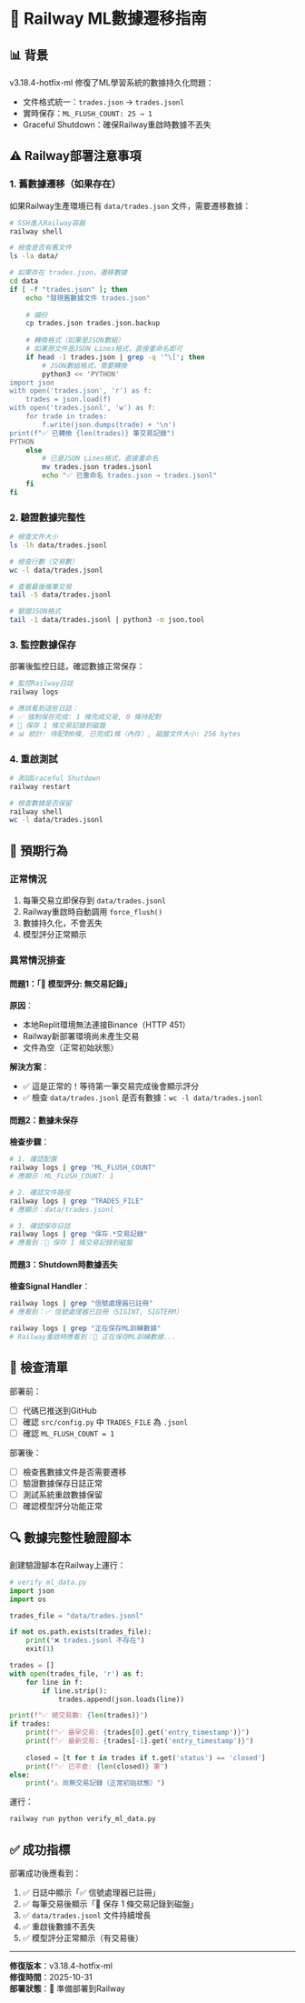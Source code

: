 # 🚀 Railway ML數據遷移指南

## 📊 背景

v3.18.4-hotfix-ml 修復了ML學習系統的數據持久化問題：
- 文件格式統一：`trades.json` → `trades.jsonl`
- 實時保存：`ML_FLUSH_COUNT: 25 → 1`
- Graceful Shutdown：確保Railway重啟時數據不丟失

## ⚠️ Railway部署注意事項

### 1. 舊數據遷移（如果存在）

如果Railway生產環境已有 `data/trades.json` 文件，需要遷移數據：

```bash
# SSH進入Railway容器
railway shell

# 檢查是否有舊文件
ls -la data/

# 如果存在 trades.json，遷移數據
cd data
if [ -f "trades.json" ]; then
    echo "發現舊數據文件 trades.json"
    
    # 備份
    cp trades.json trades.json.backup
    
    # 轉換格式（如果是JSON數組）
    # 如果原文件是JSON Lines格式，直接重命名即可
    if head -1 trades.json | grep -q '^\['; then
        # JSON數組格式，需要轉換
        python3 << 'PYTHON'
import json
with open('trades.json', 'r') as f:
    trades = json.load(f)
with open('trades.jsonl', 'w') as f:
    for trade in trades:
        f.write(json.dumps(trade) + '\n')
print(f"✅ 已轉換 {len(trades)} 筆交易記錄")
PYTHON
    else
        # 已是JSON Lines格式，直接重命名
        mv trades.json trades.jsonl
        echo "✅ 已重命名 trades.json → trades.jsonl"
    fi
fi
```

### 2. 驗證數據完整性

```bash
# 檢查文件大小
ls -lh data/trades.jsonl

# 檢查行數（交易數）
wc -l data/trades.jsonl

# 查看最後幾筆交易
tail -5 data/trades.jsonl

# 驗證JSON格式
tail -1 data/trades.jsonl | python3 -m json.tool
```

### 3. 監控數據保存

部署後監控日誌，確認數據正常保存：

```bash
# 監控Railway日誌
railway logs

# 應該看到這些日誌：
# ✅ 強制保存完成: 1 條完成交易, 0 條待配對
# 💾 保存 1 條交易記錄到磁盤
# 📊 統計: 待配對0條, 已完成1條（內存）, 磁盤文件大小: 256 bytes
```

### 4. 重啟測試

```bash
# 測試Graceful Shutdown
railway restart

# 檢查數據是否保留
railway shell
wc -l data/trades.jsonl
```

## 🎯 預期行為

### **正常情況**
1. 每筆交易立即保存到 `data/trades.jsonl`
2. Railway重啟時自動調用 `force_flush()`
3. 數據持久化，不會丟失
4. 模型評分正常顯示

### **異常情況排查**

#### 問題1：「🎯 模型評分: 無交易記錄」

**原因**：
- 本地Replit環境無法連接Binance（HTTP 451）
- Railway新部署環境尚未產生交易
- 文件為空（正常初始狀態）

**解決方案**：
- ✅ 這是正常的！等待第一筆交易完成後會顯示評分
- ✅ 檢查 `data/trades.jsonl` 是否有數據：`wc -l data/trades.jsonl`

#### 問題2：數據未保存

**檢查步驟**：
```bash
# 1. 確認配置
railway logs | grep "ML_FLUSH_COUNT"
# 應顯示：ML_FLUSH_COUNT: 1

# 2. 確認文件路徑
railway logs | grep "TRADES_FILE"
# 應顯示：data/trades.jsonl

# 3. 確認保存日誌
railway logs | grep "保存.*交易記錄"
# 應看到：💾 保存 1 條交易記錄到磁盤
```

#### 問題3：Shutdown時數據丟失

**檢查Signal Handler**：
```bash
railway logs | grep "信號處理器已註冊"
# 應看到：✅ 信號處理器已註冊（SIGINT, SIGTERM）

railway logs | grep "正在保存ML訓練數據"
# Railway重啟時應看到：💾 正在保存ML訓練數據...
```

## 📝 檢查清單

部署前：
- [ ] 代碼已推送到GitHub
- [ ] 確認 `src/config.py` 中 `TRADES_FILE` 為 `.jsonl`
- [ ] 確認 `ML_FLUSH_COUNT = 1`

部署後：
- [ ] 檢查舊數據文件是否需要遷移
- [ ] 驗證數據保存日誌正常
- [ ] 測試系統重啟數據保留
- [ ] 確認模型評分功能正常

## 🔍 數據完整性驗證腳本

創建驗證腳本在Railway上運行：

```python
# verify_ml_data.py
import json
import os

trades_file = "data/trades.jsonl"

if not os.path.exists(trades_file):
    print("❌ trades.jsonl 不存在")
    exit(1)

trades = []
with open(trades_file, 'r') as f:
    for line in f:
        if line.strip():
            trades.append(json.loads(line))

print(f"✅ 總交易數: {len(trades)}")
if trades:
    print(f"✅ 最早交易: {trades[0].get('entry_timestamp')}")
    print(f"✅ 最新交易: {trades[-1].get('entry_timestamp')}")
    
    closed = [t for t in trades if t.get('status') == 'closed']
    print(f"✅ 已平倉: {len(closed)} 筆")
else:
    print("⚠️ 尚無交易記錄（正常初始狀態）")
```

運行：
```bash
railway run python verify_ml_data.py
```

## ✅ 成功指標

部署成功後應看到：
1. ✅ 日誌中顯示「✅ 信號處理器已註冊」
2. ✅ 每筆交易後顯示「💾 保存 1 條交易記錄到磁盤」
3. ✅ `data/trades.jsonl` 文件持續增長
4. ✅ 重啟後數據不丟失
5. ✅ 模型評分正常顯示（有交易後）

---

**修復版本**：v3.18.4-hotfix-ml  
**修復時間**：2025-10-31  
**部署狀態**：🚀 準備部署到Railway

